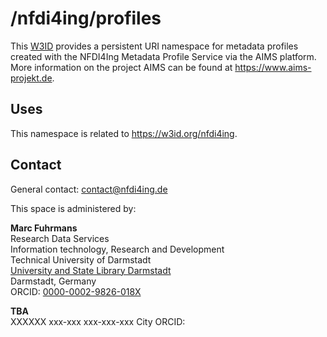 # /nfdi4ing/profiles
This [W3ID](https://w3id.org) provides a persistent URI namespace for metadata profiles created with the NFDI4Ing Metadata Profile Service via the AIMS platform. More information on the project AIMS can be found at <https://www.aims-projekt.de>.

## Uses
This namespace is related to <https://w3id.org/nfdi4ing>.

## Contact
General contact: [contact@nfdi4ing.de](mailto:contact@nfdi4ing.de)

This space is administered by:  

**Marc Fuhrmans**  
Research Data Services   
Information technology, Research and Development   
Technical University of Darmstadt   
[University and State Library Darmstadt](https://ulb.tu-darmstadt.de)   
Darmstadt, Germany   
ORCID: [0000-0002-9826-018X](https://orcid.org/0000-0002-9826-018X)

**TBA**  
XXXXXX
xxx-xxx
xxx-xxx-xxx
City
ORCID: 

